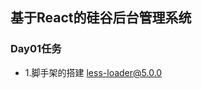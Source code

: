 <!--
 * @Author: 田鑫
 * @Date: 2021-02-13 15:14:56
 * @LastEditTime: 2021-02-13 16:55:41
-->
## 基于React的硅谷后台管理系统

### Day01任务
* 1.脚手架的搭建
less-loader@5.0.0